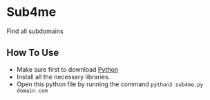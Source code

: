 # Sub4me
Find all subdomains

## How To Use
- Make sure first to download [Python](https://www.python.org/downloads/) 
- Install all the necessary libraries.
- Open this python file by running the command `python3 sub4me.py domain.com` 


